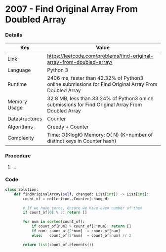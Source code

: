 # 2007 - Find Original Array From Doubled Array

### Details

| Key | Value |
| --- | ----- |
| Link | https://leetcode.com/problems/find-original-array-from-doubled-array/
| Language | Python 3
| Runtime | 2406 ms, faster than 42.32% of Python3 online submissions for Find Original Array From Doubled Array
| Memory Usage | 32.8 MB, less than 33.24% of Python3 online submissions for Find Original Array From Doubled Array
| Datastructures | Counter
| Algorithms | Greedy + Counter
| Complexity | Time: O(KlogK) Memory: O( N) (K=number of distinct keys in Counter hash)

### Procedure

1. ...

### Code

```python
class Solution:
    def findOriginalArray(self, changed: List[int]) -> List[int]:
        count_of = collections.Counter(changed)
        
        # If we have zeros, ensure we have even number of them
        if count_of[0] % 2: return []
        
        for num in sorted(count_of):
            if count_of[num] > count_of[2*num]: return []
            if num: count_of[2*num] -= count_of[num] 
            else:   count_of[2*num]  = count_of[num] // 2
        
        return list(count_of.elements())
```
